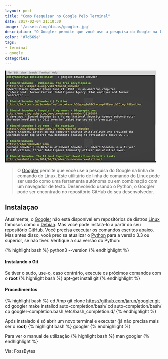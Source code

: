 ```yaml
---
layout: post
title: "Como Pesquisar no Google Pelo Terminal"
date: 2017-02-04 21:10:30
image: '/assets/img/dicas/googler.jpg'
description: "O Googler permite que você use a pesquisa do Google na linha de comando do Linux."
color: '#7d669e'
tags:
- terminal
- google
categories:
---
```


![Googler](/assets/img/dicas/googler.jpg)

> O [Googler](https://github.com/jarun/googler) permite que você use a pesquisa do Google na linha de comando do Linux. Este utilitário de linha de comando do Linux pode ser usado como uma ferramenta autônoma ou em combinação com um navegador de texto. Desenvolvido usando o Python, o Googler pode ser encontrado no repositório GitHub do seu desenvolvedor.

## Instalaçao

Atualmente, o [Googler](https://github.com/jarun/googler) não está disponível em repositórios de distros [Linux](http://terminalroot.com.br/tags/#linux) famosos como o [Debian](http://terminalroot.com.br/tags/#github). Mas você pode instalá-lo a partir do seu repositório [GitHub](http://terminalroot.com.br/tags/#linux). Você precisa executar os comandos escritos abaixo. Mas antes disso, você precisa atualizar o [Python](http://terminalroot.com.br/tags/#python) para a versão 3.3 ou superior, se não tiver. Verifique a sua versão do Python:

{% highlight bash %}
python3 --version
{% endhighlight %}

#### Instalando o Git

Se tiver o sudo, use-o, caso contrário, execute os próximos comandos com o __root__
{% highlight bash %}
apt-get install git
{% endhighlight %}

#### Procedimentos
{% highlight bash %}
cd /tmp
git clone https://github.com/jarun/googler.git
cd googler
make installcd auto-completion/bash/
cd auto-completion/bash/
cp googler-completion.bash /etc/bash_completion.d/
{% endhighlight %}

Após instalado é só abrir um novo terminal e executar (já não precisa mais ser o __root__)
{% highlight bash %}
googler
{% endhighlight %}

Para ver o manual de utilização
{% highlight bash %}
man googler
{% endhighlight %}


Via: FossBytes


<script async src="https://pagead2.googlesyndication.com/pagead/js/adsbygoogle.js"></script>

<!-- Informat -->
<ins class="adsbygoogle"
 style="display:block"
 data-ad-client="ca-pub-2838251107855362"
 data-ad-slot="2327980059"
 data-ad-format="auto"
 data-full-width-responsive="true"></ins>

<script>
(adsbygoogle = window.adsbygoogle || []).push({});
</script>

